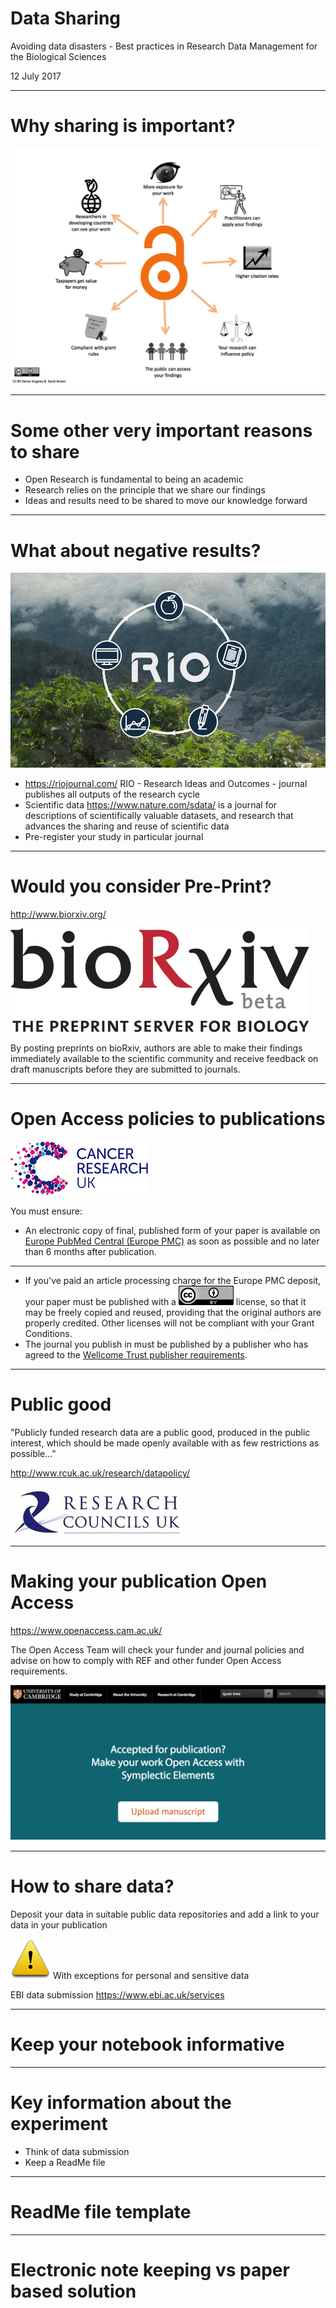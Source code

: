 # Data Sharing

Avoiding data disasters - Best practices in Research Data Management for the Biological Sciences

12 July 2017

---
# Why sharing is important?

![](images/sharing.png) <!-- .element height="60%" width="60%" -->

---
# Some other very important reasons to share

- Open Research is fundamental to being an academic
- Research relies on the principle that we share our findings
- Ideas and results need to be shared to move our knowledge forward

---
# What about negative results?

![](images/rio.jpg) <!-- .element height="30%" width="30%" -->

- https://riojournal.com/ RIO - Research Ideas and Outcomes - journal publishes all outputs of the research cycle
- Scientific data https://www.nature.com/sdata/ is a journal for descriptions of scientifically valuable datasets, and research that advances the sharing and reuse of scientific data
- Pre-register your study in particular journal

---
# Would you consider Pre-Print?

http://www.biorxiv.org/

![](images/biorxiv.png)

By posting preprints on bioRxiv, authors are able to make their findings immediately available to the scientific community and receive feedback on draft manuscripts before they are submitted to journals.

---
# Open Access policies to publications
![](images/cruk.png)

You must ensure:

- An electronic copy of final, published form of your paper is available on [Europe PubMed Central (Europe PMC)](https://europepmc.org/) as soon as possible and no later than 6 months after publication.

----

- If you've paid an article processing charge for the Europe PMC deposit, your paper must be published with a ![CC-BY](images/ccby.png) license, so that it may be freely copied and reused, providing that the original authors are properly credited. Other licenses will not be compliant with your Grant Conditions.
- The journal you publish in must be published by a publisher who has agreed to the [Wellcome Trust publisher requirements](https://wellcome.ac.uk/funding/managing-grant/publisher-requirements).

---
# Public good

"Publicly funded research data are a public good, produced in the public interest, which should be made openly available with as few restrictions as possible..."

http://www.rcuk.ac.uk/research/datapolicy/

![](images/researchcouncilsuk.jpg)

---
# Making your publication Open Access

https://www.openaccess.cam.ac.uk/

The Open Access Team will check your funder and journal policies and advise on how to comply with REF and other funder Open Access requirements.

![](images/openaccess-cam.png) <!-- .element height="30%" width="30%" -->

---
# How to share data?

Deposit your data in suitable public data repositories and add a link to your data in your publication

![](images/warning.png) With exceptions for personal and sensitive data

EBI data submission
https://www.ebi.ac.uk/services



---
# Keep your notebook informative

---

# Key information about the experiment

- Think of data submission
- Keep a ReadMe file

---

# ReadMe file template

---

# Electronic note keeping vs paper based solution
